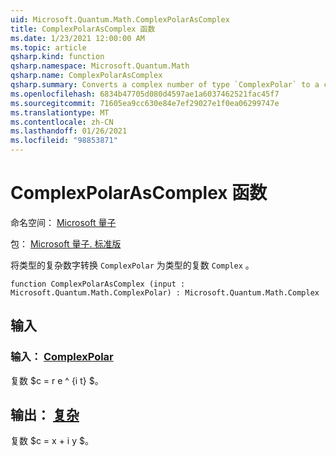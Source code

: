 ```yaml
---
uid: Microsoft.Quantum.Math.ComplexPolarAsComplex
title: ComplexPolarAsComplex 函数
ms.date: 1/23/2021 12:00:00 AM
ms.topic: article
qsharp.kind: function
qsharp.namespace: Microsoft.Quantum.Math
qsharp.name: ComplexPolarAsComplex
qsharp.summary: Converts a complex number of type `ComplexPolar` to a complex number of type `Complex`.
ms.openlocfilehash: 6834b47705d080d4597ae1a6037462521fac45f7
ms.sourcegitcommit: 71605ea9cc630e84e7ef29027e1f0ea06299747e
ms.translationtype: MT
ms.contentlocale: zh-CN
ms.lasthandoff: 01/26/2021
ms.locfileid: "98853871"
---
```

# <a name="complexpolarascomplex-function"></a>ComplexPolarAsComplex 函数

命名空间： [Microsoft 量子](xref:Microsoft.Quantum.Math)

包： [Microsoft 量子. 标准版](https://nuget.org/packages/Microsoft.Quantum.Standard)


将类型的复杂数字转换 `ComplexPolar` 为类型的复数 `Complex` 。

```qsharp
function ComplexPolarAsComplex (input : Microsoft.Quantum.Math.ComplexPolar) : Microsoft.Quantum.Math.Complex
```


## <a name="input"></a>输入

### <a name="input--complexpolar"></a>输入： [ComplexPolar](xref:Microsoft.Quantum.Math.ComplexPolar)

复数 $c = r e ^ {i t} $。



## <a name="output--complex"></a>输出： [复杂](xref:Microsoft.Quantum.Math.Complex)

复数 $c = x + i y $。